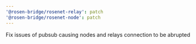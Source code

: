 ```yaml
---
'@rosen-bridge/rosenet-relay': patch
'@rosen-bridge/rosenet-node': patch
---
```


Fix issues of pubsub causing nodes and relays connection to be abrupted

